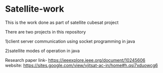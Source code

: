 # Satellite-work
This is the work done as part of satellite cubesat project

There are two projects in this repository

1)client server communication using socket programming in java

2)satellite modes of operation in java

Research paper link- https://ieeexplore.ieee.org/document/10245606
website: https://sites.google.com/view/vjitsat-ac-in/home#h.qsi7xduowcg6
